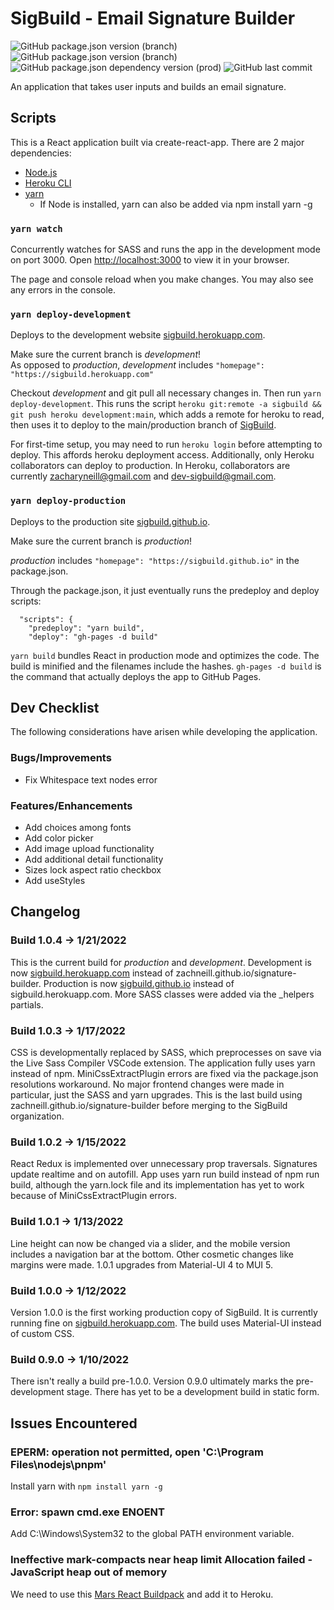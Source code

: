 # SigBuild - Email Signature Builder
![GitHub package.json version (branch)](https://img.shields.io/github/package-json/v/zachneill/signature-builder/production?color=g&label=production%20version&style=flat)
![GitHub package.json version (branch)](https://img.shields.io/github/package-json/v/zachneill/signature-builder/development?color=orange&label=development%20version&style=flat)
![GitHub package.json dependency version (prod)](https://img.shields.io/github/package-json/dependency-version/zachneill/signature-builder/react?color=blue)
![GitHub last commit](https://img.shields.io/github/last-commit/zachneill/signature-builder?color=purple&style=flat) 

An application that takes user inputs and builds an email signature. 

## Scripts

This is a React application built via create-react-app. There are 2 major dependencies: 

- [Node.js](https://nodejs.org/en/download/)
- [Heroku CLI](https://devcenter.heroku.com/articles/heroku-cli#download-and-install)
- [yarn](https://yarnpkg.com/getting-started/install)
  - If Node is installed, yarn can also be added via npm install yarn -g

### `yarn watch`

Concurrently watches for SASS and runs the app in the development mode on port 3000. 
Open [http://localhost:3000](http://localhost:3000) to view it in your browser.

The page and console reload when you make changes. You may also see any errors in the console.

### `yarn deploy-development` 

Deploys to the development website [sigbuild.herokuapp.com](https://sigbuild.herokuapp.com). 

Make sure the current branch is *development*!  
As opposed to *production*, *development* includes `"homepage": "https://sigbuild.herokuapp.com"`

Checkout *development* and git pull all necessary changes in. Then run `yarn deploy-development`. This runs the script 
`heroku git:remote -a sigbuild && git push heroku development:main`, which adds a remote for heroku to read, then uses it to 
deploy to the main/production branch of [SigBuild](https://sigbuild.herokuapp.com).

For first-time setup, you may need to run `heroku login` before attempting to deploy. This affords heroku deployment access. 
Additionally, only Heroku collaborators can deploy to production. In Heroku, collaborators are currently zacharyneill@gmail.com and dev-sigbuild@gmail.com. 

### `yarn deploy-production` 

Deploys to the production site [sigbuild.github.io](https://sigbuild.github.io). 

Make sure the current branch is *production*! 

*production* includes `"homepage": "https://sigbuild.github.io"` in the package.json.

Through the package.json, it just eventually runs the predeploy and deploy scripts: 
```
  "scripts": {
    "predeploy": "yarn build",
    "deploy": "gh-pages -d build"
```
`yarn build` bundles React in production mode and optimizes the code. 
The build is minified and the filenames include the hashes. `gh-pages -d build` is the command that 
actually deploys the app to GitHub Pages.

## Dev Checklist

The following considerations have arisen while developing the application. 

### Bugs/Improvements

- Fix Whitespace text nodes error 

### Features/Enhancements

- Add choices among fonts
- Add color picker 
- Add image upload functionality
- Add additional detail functionality
- Sizes lock aspect ratio checkbox
- Add useStyles

## Changelog 

### Build 1.0.4 -> 1/21/2022

This is the current build for *production* and *development*. Development is now [sigbuild.herokuapp.com](https://sigbuild.herokuapp.com) instead of zachneill.github.io/signature-builder. Production is now [sigbuild.github.io](https://sigbuild.github.io) instead of sigbuild.herokuapp.com. More SASS classes were added via the _helpers partials. 

### Build 1.0.3 -> 1/17/2022

CSS is developmentally replaced by SASS, which preprocesses on save via the Live Sass Compiler VSCode extension. The application fully uses yarn instead of npm. MiniCssExtractPlugin errors are fixed via the package.json resolutions workaround. No major frontend changes were made in particular, just the SASS and yarn upgrades. This is the last build using zachneill.github.io/signature-builder before merging to the SigBuild organization. 

### Build 1.0.2 -> 1/15/2022

React Redux is implemented over unnecessary prop traversals. Signatures update realtime and on autofill. App uses yarn run build instead of npm run build, although the yarn.lock file and its implementation has yet to work because of MiniCssExtractPlugin errors. 

### Build 1.0.1 -> 1/13/2022

Line height can now be changed via a slider, and the mobile version includes a navigation bar at the bottom. Other cosmetic changes like margins were made. 1.0.1 upgrades from Material-UI 4 to MUI 5. 

### Build 1.0.0 -> 1/12/2022

Version 1.0.0 is the first working production copy of SigBuild. It is currently running fine on [sigbuild.herokuapp.com](https://sigbuild.herokuapp.com). 
The build uses Material-UI instead of custom CSS. 

### Build 0.9.0 -> 1/10/2022

There isn't really a build pre-1.0.0. Version 0.9.0 ultimately marks the pre-development stage. There has yet to be a development build in static form. 

## Issues Encountered

### EPERM: operation not permitted, open 'C:\Program Files\nodejs\pnpm'
Install yarn with `npm install yarn -g`

### Error: spawn cmd.exe ENOENT
Add C:\Windows\System32 to the global PATH environment variable. 

### Ineffective mark-compacts near heap limit Allocation failed - JavaScript heap out of memory
We need to use this [Mars React Buildpack](https://github.com/mars/create-react-app-buildpack.git) and add it to Heroku. 